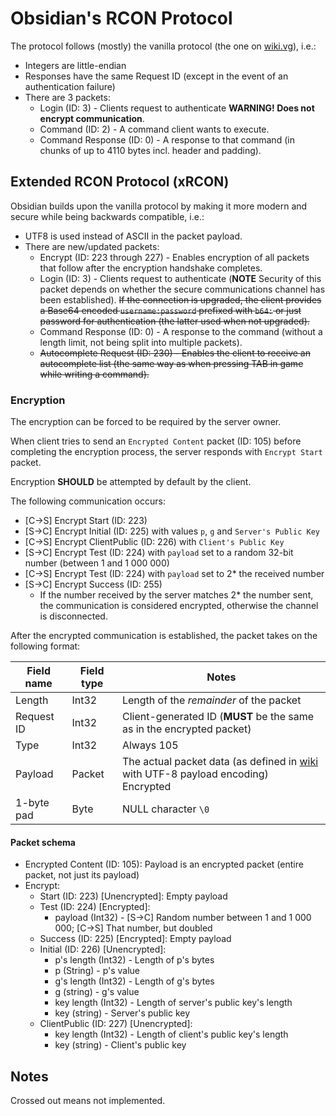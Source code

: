 # Obsidian's RCON Protocol

The protocol follows (mostly) the vanilla protocol (the one on [wiki.vg](https://wiki.vg/RCON)), i.e.:
- Integers are little-endian
- Responses have the same Request ID (except in the event of an authentication failure)
- There are 3 packets:
    - Login (ID: 3) - Clients request to authenticate **WARNING! Does not encrypt communication**.
    - Command (ID: 2) - A command client wants to execute.
    - Command Response (ID: 0) - A response to that command (in chunks of up to 4110 bytes incl. header and padding).


## Extended RCON Protocol (xRCON)

Obsidian builds upon the vanilla protocol by making it more modern and secure while being backwards compatible, i.e.:
- UTF8 is used instead of ASCII in the packet payload.
- There are new/updated packets:
  - Encrypt (ID: 223 through 227) - Enables encryption of all packets that follow after the encryption handshake completes.
  - Login (ID: 3) - Clients request to authenticate (**NOTE** Security of this packet depends on whether the secure communications channel has been established). ~~If the connection is upgraded, the client provides a Base64 encoded `username:password` prefixed with `b64:` or just password for authentication (the latter used when not upgraded).~~
  - Command Response (ID: 0) - A response to the command (without a length limit, not being split into multiple packets).
  - ~~Autocomplete Request (ID: 230) - Enables the client to receive an autocomplete list (the same way as when pressing TAB in game while writing a command).~~

### Encryption

The encryption can be forced to be required by the server owner.

When client tries to send an `Encrypted Content` packet (ID: 105) before completing the encryption process, the server responds with `Encrypt Start` packet.

Encryption **SHOULD** be attempted by default by the client.

The following communication occurs:
- [C->S] Encrypt Start (ID: 223)
- [S->C] Encrypt Initial (ID: 225) with values `p`, `g` and `Server's Public Key`
- [C->S] Encrypt ClientPublic (ID: 226) with `Client's Public Key`
- [S->C] Encrypt Test (ID: 224) with `payload` set to a random 32-bit number (between 1 and 1 000 000)
- [C->S] Encrypt Test (ID: 224) with `payload` set to 2* the received number
- [S->C] Encrypt Success (ID: 255)
  - If the number received by the server matches 2* the number sent, the communication is considered encrypted, otherwise the channel is disconnected.

After the encrypted communication is established, the packet takes on the following format:

| Field name | Field type | Notes                                                                                                                       |
|------------|------------|-----------------------------------------------------------------------------------------------------------------------------|
| Length     | Int32      | Length of the *remainder* of the packet                                                                                     |
| Request ID | Int32      | Client-generated ID (**MUST** be the same as in the encrypted packet)                                                       |
| Type       | Int32      | Always 105                                                                                                                  |
| Payload    | Packet     | The actual packet data (as defined in [wiki](https://wiki.vg/RCON#Packet_Format) with UTF-8 payload encoding)<br/>Encrypted |
| 1-byte pad | Byte       | NULL character `\0`                                                                                                         |


#### Packet schema
- Encrypted Content (ID: 105): Payload is an encrypted packet (entire packet, not just its payload)
- Encrypt:
  - Start (ID: 223) [Unencrypted]: Empty payload
  - Test (ID: 224) [Encrypted]:
    - payload (Int32) - [S->C] Random number between 1 and 1 000 000; [C->S] That number, but doubled
  - Success (ID: 225) [Encrypted]: Empty payload
  - Initial (ID: 226) [Unencrypted]:
    - p's length (Int32) - Length of p's bytes
    - p (String) - p's value
    - g's length (Int32) - Length of g's bytes
    - g (string) - g's value
    - key length (Int32) - Length of server's public key's length
    - key (string) - Server's public key
  - ClientPublic (ID: 227) [Unencrypted]:
    - key length (Int32) - Length of client's public key's length
    - key (string) - Client's public key
    
## Notes
Crossed out means not implemented.
